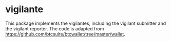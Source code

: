 # vigilante

This package implements the vigilantes, including the vigilant submitter and the vigilant reporter. The code is adapted from https://github.com/btcsuite/btcwallet/tree/master/wallet.